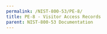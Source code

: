 ```yaml
---
permalink: /NIST-800-53/PE-8/
title: PE-8 - Visitor Access Records
parent: NIST-800-53 Documentation
---
```

